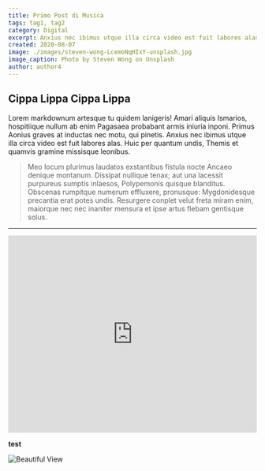 ```yaml
---
title: Primo Post di Musica
tags: tag1, tag2
category: Digital
excerpt: Anxius nec ibimus utque illa circa video est fuit labores alas. Vincere ferociaarva.
created: 2020-08-07
image: ./images/steven-wong-LcemoNqHIxY-unsplash.jpg
image_caption: Photo by Steven Wong on Unsplash
author: author4
---
```


## Cippa Lippa Cippa Lippa

Lorem markdownum artesque tu quidem lanigeris! Amari aliquis Ismarios,
hospitiique nullum ab enim Pagasaea probabant armis iniuria inponi. Primus
Aonius graves at inductas nec motu, qui pinetis. Anxius nec ibimus utque illa
circa video est fuit labores alas. Huic per quantum undis, Themis et quamvis
gramine missisque leonibus.

> Meo locum plurimus laudatos exstantibus fistula nocte Ancaeo denique montanum.
> Dissipat nullique tenax; aut una lacessit purpureus sumptis inlaesos,
> Polypemonis quisque blanditus. Obscenas rumpitque numerum effluxere,
> pronusque: Mygdonidesque precantia erat potes undis. Resurgere conplet velut
> freta miram enim, maiorque nec nec inaniter mensura et ipse artus flebam
> gentisque solus.

***

<iframe width="100%" height="400" src="https://www.mixcloud.com/widget/iframe/?feed=%2Flucapalumbo%2Fkosmo-summer-mix-2020%2F" frameborder="0" ></iframe>

**test**

![Beautiful View](http://unsplash.it/400?random&gravity=center)
